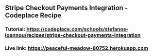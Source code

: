 ## Stripe Checkout Payments Integration - Codeplace Recipe

### Tutorial: https://codeplace.com/schools/stefanos-loannou/recipes/stripe-checkout-payments-integration
### Live link: https://peaceful-meadow-80752.herokuapp.com
